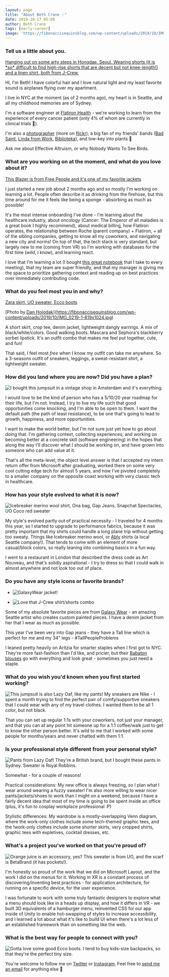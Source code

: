 ```yaml
---
layout: page
title: "About Beth Crane ✨"
date: 2019-10-17 05:09
author: Beth Crane
tags: [early-career]
image: 'https://fibonaccisequinsblog.com/wp-content/uploads/2019/10/IMG_9154-1-1024x819.jpg'
---
```


### Tell us a little about you.

[Hanging out on some arty steps in Hongdae, Seoul. Wearing shorts (it is \*so\* difficult to find high-rise shorts that are decent but not knee-length!) and a linen shirt, both from J-Crew.](https://fibonaccisequinsblog.com/wp-content/uploads/2019/10/IMG_9154-1-1024x819.jpg)

Hi, I'm Beth! I have colorful hair and I love natural light and my least favorite sound is airplanes flying over my apartment.

I live in NYC at the moment (as of 2 months ago), my heart is in Seattle, and all my childhood memories are of Sydney.

I'm a software engineer at [Flatiron Health](http://flatiron.com) - we're working to learn from the experience of every cancer patient (only 4% of whom are currently in clinical trials 😬).

I'm also a [photographer](http://instagram.com/abethcrane) (more on [flickr](http://flickr.com/photos/105674507@N06)), a big fan of my friends' bands ([Bad Saint](http://www.badsaintband.com/#home-section), [Linda from Work](https://www.lindafromwork.com), [Biblioteka](https://www.biblioteka.us/)), and low-key into plants 🌱

Ask me about Effective Altruism, or why Nobody Wants To See Birds.

### What are you working on at the moment, and what do you love about it?

[This Blazer is from Free People and it's one of my favorite jackets](https://fibonaccisequinsblog.com/wp-content/uploads/2019/10/IMG_7645-1024x683.jpg)

I just started a new job about 2 months ago and so mostly I'm working on learning a lot. People often describe it as drinking from the firehose, but this time around for me it feels like being a sponge - absorbing as much as possible!

It's the most intense onboarding I've done - I'm learning about the healthcare industry, about oncology (Cancer: The Emperor of all maladies is a great book I highly recommend), about medical billing, how Flatiron operates, the relationship between Roche (parent company) + Flatiron, + all of the sibling companies, getting to know all my coworkers, and navigating a new city and norms! On top of that, the tech stack is very standard, but largely new to me (coming from VR) so I'm working with databases for the first time (*wild*, I know), and learning react. 

I love that I'm learning a lot (I bought [this great notebook](https://designworksink.com/products/5775b003ebbd1a06a7c30276) that I take to every meeting), that my team are super friendly, and that my manager is giving me the space to prioritize gathering context and reading up on best practices over immediately contributing code.

### What do you feel most you in and why?

[Zara skirt, UO sweater, Ecco boots](https://fibonaccisequinsblog.com/wp-content/uploads/2019/10/IMG_0217-2-819x1024.jpg)

[Photo by [Dan Holodak](http://instagram.com/danwiththeblue)](https://fibonaccisequinsblog.com/wp-content/uploads/2019/10/IMG_0219-1-819x1024.jpg)

A short skirt, crop tee, denim jacket, lightweight dangly earrings. A mix of black/white/colors. Good walking boots. Mascara and Sephora's blackberry sorbet lipstick. It's an outfit combo that makes me feel put together, cute, and fun!

That said, I feel most *free* when I know my outfit can take me anywhere. So a 3-seasons outfit of sneakers, leggings, a sweat-resistant shirt, a lightweight sweater.

### How did you land where you are now? Did you have a plan?

![I bought this jumpsuit in a vintage shop in Amsterdam and it's everything.](https://fibonaccisequinsblog.com/wp-content/uploads/2019/10/IMG_4978-1024x820.jpg)

I would love to be the kind of person who has a 5/10/20 year roadmap for their life, but I'm not. Instead, I try to live my life such that good opportunities come knocking, and I'm able to be open to them. I want the default path (the path of least resistance), to be one that's going to lead to growth, happiness, and more opportunities.

I want to make the world better, but I'm not sure just yet how to go about doing that. I'm gathering context, collecting experiences, and working on becoming better at a concrete skill (software engineering) in the hopes that along the way I'll discover what I should be working on, and have grown into someone who can add value at it.

That's all the meta-level, the object level answer is that I accepted my intern return offer from Microsoft after graduating, worked there on some very cool cutting edge tech for almost 5 years, and now I've pivoted completely to a smaller company on the opposite coast working with very classic tech in healthcare.

### How has your style evolved to what it is now?

![Icebreaker merino wool shirt, Ona bag, Gap Jeans, Snapchat Spectacles, UO Coco red sweater](https://fibonaccisequinsblog.com/wp-content/uploads/2019/10/IMG_2278-1024x732.jpg)

My style's evolved partly out of practical necessity - I traveled for 4 months this year, so I started to upgrade to performance fabrics, because it was pretty important that my shirts could handle a long plane trip without getting too sweaty. Things like Icebreaker merino wool, or [Ably](https://ablyapparel.com/) shirts (a local Seattle company!). That tends to come with an element of more casual/block colors, so really leaning into combining basics in a fun way.

I went to a restaurant in London that described the dress code as Art Nouveau, and that's solidly aspirational - I try to dress so that I could walk in almost anywhere and not look too out of place.

### Do you have any style icons or favorite brands?

- ![GalaxyWear jacket!](https://fibonaccisequinsblog.com/wp-content/uploads/2019/10/IMG_0032-1024x819.jpg)

- ![Love that J-Crew shirt/shorts combo](https://fibonaccisequinsblog.com/wp-content/uploads/2019/10/IMG_0086-1024x683.jpg)

Some of my absolute favorite pieces are from [Galaxy Wear](https://www.instagram.com/galaxywear/?hl=en) - an amazing Seattle artist who creates custom painted pieces. I have a denim jacket from her that I wear as much as possible.

This year I've been very into Gap jeans - they have a Tall line which is perfect for me and my 34" legs - \#TallPeopleProblems

I leaned pretty heavily on Aritzia for smarter staples when I first got to NYC. They're more fast-fashion than I'd like, and pricier, but their [Babaton blouses](https://www.aritzia.com/us/en/product/murphy-blouse/55975.html?dwvar_55975_color=1274) go with everything and look great - sometimes you just need a staple.

### What do you wish you'd known when you first started working?

![This jumpsuit is also Lazy Oaf, like my pants! My sneakers are Nike - I spent a month trying to find the perfect pair of comfy/supportive sneakers that I could wear with any of my travel clothes. I wanted them to be all 1 color, but not black.](https://fibonaccisequinsblog.com/wp-content/uploads/2019/10/IMG_2249-820x1024.jpg)

That you can set up regular 1:1s with your coworkers, not just your manager, and that you can at any point hit someone up for a 1:1 coffee/walk just to get to know the other person better. It's wild to me that I worked with some people for months/years and never chatted with them 1:1.

### Is your professional style different from your personal style?

![Pants from Lazy Oaf! They're a British brand, but I bought these pants in Sydney. Sweater is Royal Robbins.](https://fibonaccisequinsblog.com/wp-content/uploads/2019/10/IMG_20190713_110705-819x1024.jpg)

Somewhat - for a couple of reasons!

Practical considerations: My new office is always freezing, so I plan what I wear around wearing a fuzzy sweater! I'm also more willing to wear nicer pants/jackets/shoes to work than I might on a weekend, because I have a fairly decent idea that most of my time is going to be spent inside an office (plus, it's fun to cosplay workplace professional :P)

Stylistic differences: My wardrobe is a mostly-overlapping Venn diagram, where the work-only clothes include some tech-themed graphic tees, and the !work-only clothes include some shorter skirts, very cropped shirts, graphic tees with expletives, cocktail dresses, etc.

### What's a project you've worked on that you're proud of?

![Orange juice is an accessory, yes? This sweater is from UO, and the scarf is [BetaBrand](https://www.betabrand.com/plum-cotton-cashmere-convertible-blanket-scarf) (it has pockets!).](https://fibonaccisequinsblog.com/wp-content/uploads/2019/10/IMG_2055-1024x732.jpg)

I'm honestly so proud of the work that we did on Microsoft Layout, and the work I did on the menus for it. Working in XR is a constant process of discovering/inventing best practices - for application architecture, for running on a specific device, for the user experience.

I was fortunate to work with some truly fantastic designers to explore what a menu should look like in a heads up display, and how it differs in VR - we built 3D equivalents of a hamburger menu, reinvented CSS for our app inside of Unity to enable hot-swapping of styles to increase accessibility, and I learned a lot about what it's like to build UI when there's a lot less of an established framework than on something like the web.

### What is the best way for people to connect with you?

![Gotta love some good [Ecco boots](https://us.ecco.com/ecco-elaine-boot-244743.html). I tend to buy kids-size backpacks, so that they're the perfect tiny size.](https://fibonaccisequinsblog.com/wp-content/uploads/2019/10/IMG_7142-1024x732.jpg)

You're welcome to follow me on [Twitter](http://twitter.com/abethcrane) or [Instagram](http://instagram.com/abethcrane). Feel free to [send me an email](mailto:hello@bethcrane.com) for anything else 🙂

